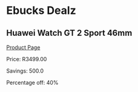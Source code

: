 
# Ebucks Dealz
## Huawei Watch GT 2 Sport 46mm
[Product Page](https://www.ebucks.com/web/shop/productSelected.do?prodId=1129188147&catId=842823972)

Price: R3499.00

Savings: 500.0

Percentage off: 40%
	
